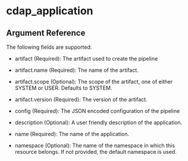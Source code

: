 # cdap_application

## Argument Reference

The following fields are supported:

* artifact
  (Required):
  The artifact used to create the pipeline

* artifact.name
  (Required):
  The name of the artifact.

* artifact.scope
  (Optional):
  The scope of the artifact, one of either SYSTEM or USER. Defaults to SYSTEM.

* artifact.version
  (Required):
  The version of the artifact.

* config
  (Required):
  The JSON encoded configuration of the pipeline

* description
  (Optional):
  A user friendly description of the application.

* name
  (Required):
  The name of the application.

* namespace
  (Optional):
  The name of the namespace in which this resource belongs. If not provided, the default namespace is used.

